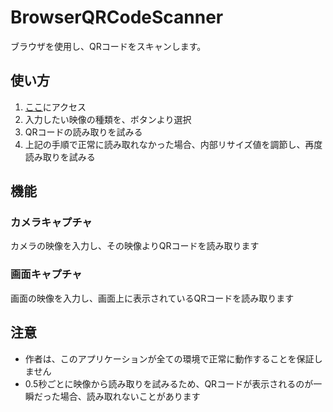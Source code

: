 # BrowserQRCodeScanner
ブラウザを使用し、QRコードをスキャンします。

## 使い方
1. [ここ](https://Mr-Ojii.github.io/BrowserQRCodeScanner)にアクセス
2. 入力したい映像の種類を、ボタンより選択
3. QRコードの読み取りを試みる
4. 上記の手順で正常に読み取れなかった場合、内部リサイズ値を調節し、再度読み取りを試みる

## 機能
### カメラキャプチャ
カメラの映像を入力し、その映像よりQRコードを読み取ります

### 画面キャプチャ
画面の映像を入力し、画面上に表示されているQRコードを読み取ります

## 注意
+ 作者は、このアプリケーションが全ての環境で正常に動作することを保証しません
+ 0.5秒ごとに映像から読み取りを試みるため、QRコードが表示されるのが一瞬だった場合、読み取れないことがあります
